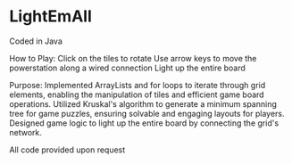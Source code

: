 # LightEmAll

Coded in Java

How to Play:
Click on the tiles to rotate
Use arrow keys to move the powerstation along a wired connection
Light up the entire board

Purpose:
Implemented ArrayLists and for loops to iterate through grid elements, enabling the manipulation of tiles and efficient game board operations.
Utilized Kruskal's algorithm to generate a minimum spanning tree for game puzzles, ensuring solvable and engaging layouts for players.
Designed game logic to light up the entire board by connecting the grid's network.

All code provided upon request
